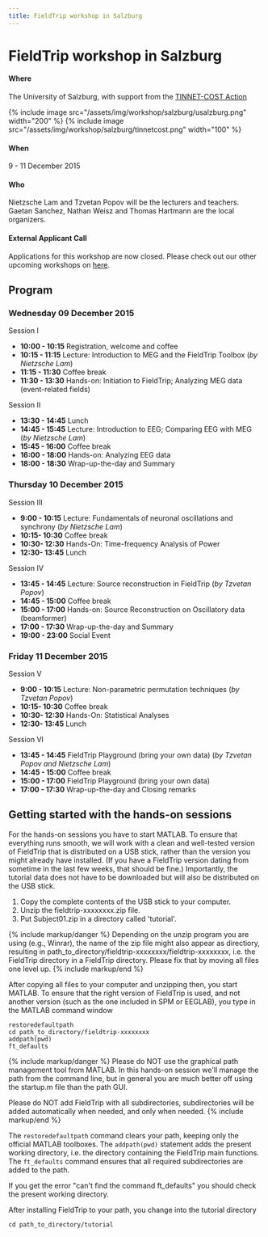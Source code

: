```yaml
---
title: FieldTrip workshop in Salzburg
---
```


# FieldTrip workshop in Salzburg

#### Where

The University of Salzburg, with support from the [TINNET-COST Action](http://tinnet.tinnitusresearch.net)

{% include image src="/assets/img/workshop/salzburg/usalzburg.png" width="200" %}
{% include image src="/assets/img/workshop/salzburg/tinnetcost.png" width="100" %}

#### When

9 - 11 December 2015

#### Who

Nietzsche Lam and Tzvetan Popov will be the lecturers and teachers.
Gaetan Sanchez, Nathan Weisz and Thomas Hartmann are the local organizers.

#### External Applicant Call

Applications for this workshop are now closed. Please check out our other upcoming workshops on [here](/workshop).

## Program

### Wednesday 09 December 2015

Session I

- **10:00 - 10:15** Registration, welcome and coffee
- **10:15 - 11:15** Lecture: Introduction to MEG and the FieldTrip Toolbox (_by Nietzsche Lam_)
- **11:15 - 11:30** Coffee break
- **11:30 - 13:30** Hands-on: Initiation to FieldTrip; Analyzing MEG data (event-related fields)

Session II

- **13:30 - 14:45** Lunch
- **14:45 - 15:45** Lecture: Introduction to EEG; Comparing EEG with MEG (_by Nietzsche Lam_)
- **15:45 - 16:00** Coffee break
- **16:00 - 18:00** Hands-on: Analyzing EEG data
- **18:00 - 18:30** Wrap-up-the-day and Summary

### Thursday 10 December 2015

Session III

- **9:00 - 10:15** Lecture: Fundamentals of neuronal oscillations and synchrony  (_by Nietzsche Lam_)
- **10:15- 10:30** Coffee break
- **10:30- 12:30** Hands-On: Time-frequency Analysis of Power
- **12:30- 13:45** Lunch

Session IV

- **13:45 - 14:45** Lecture: Source reconstruction in FieldTrip (_by Tzvetan Popov_)
- **14:45 - 15:00** Coffee break
- **15:00 - 17:00** Hands-on: Source Reconstruction on Oscillatory data (beamformer)
- **17:00 - 17:30** Wrap-up-the-day and Summary
- **19:00 - 23:00** Social Event

### Friday 11 December 2015

Session V

- **9:00 - 10:15** Lecture: Non-parametric permutation techniques (_by Tzvetan Popov_)
- **10:15- 10:30** Coffee break
- **10:30- 12:30** Hands-On: Statistical Analyses
- **12:30- 13:45** Lunch

Session VI

- **13:45 - 14:45** FieldTrip Playground (bring your own data) (_by Tzvetan Popov and Nietzsche Lam_)
- **14:45 - 15:00** Coffee break
- **15:00 - 17:00** FieldTrip Playground (bring your own data)
- **17:00 - 17:30** Wrap-up-the-day and Closing remarks

## Getting started with the hands-on sessions

For the hands-on sessions you have to start MATLAB. To ensure that everything runs smooth, we will work with a clean and well-tested version of FieldTrip that is distributed on a USB stick, rather than the version you might already have installed. (If you have a FieldTrip version dating from sometime in the last few weeks, that should be fine.) Importantly, the tutorial data does not have to be downloaded but will also be distributed on the USB stick.

1.  Copy the complete contents of the USB stick to your computer.
2.  Unzip the fieldtrip-xxxxxxxx.zip file.
3.  Put Subject01.zip in a directory called 'tutorial'.

{% include markup/danger %}
Depending on the unzip program you are using (e.g., Winrar), the name of the zip file might also appear as directiory, resulting in path_to_directory/fieldtrip-xxxxxxxx/fieldtrip-xxxxxxxx, i.e. the FieldTrip directory in a FieldTrip directory. Please fix that by moving all files one level up.
{% include markup/end %}

After copying all files to your computer and unzipping then, you start MATLAB. To ensure that the right version of FieldTrip is used, and not another version (such as the one included in SPM or EEGLAB), you type in the MATLAB command window

    restoredefaultpath
    cd path_to_directory/fieldtrip-xxxxxxxx
    addpath(pwd)
    ft_defaults

{% include markup/danger %}
Please do NOT use the graphical path management tool from MATLAB. In this hands-on session we'll manage the path from the command line, but in general you are much better off using the startup.m file than the path GUI.

Please do NOT add FieldTrip with all subdirectories, subdirectories will be added automatically when needed, and only when needed.
{% include markup/end %}

The `restoredefaultpath` command clears your path, keeping only the official MATLAB toolboxes. The `addpath(pwd)` statement adds the present working directory, i.e. the directory containing the FieldTrip main functions. The `ft_defaults` command ensures that all required subdirectories are added to the path.

If you get the error "can't find the command ft_defaults" you should check the present working directory.

After installing FieldTrip to your path, you change into the tutorial directory

    cd path_to_directory/tutorial
